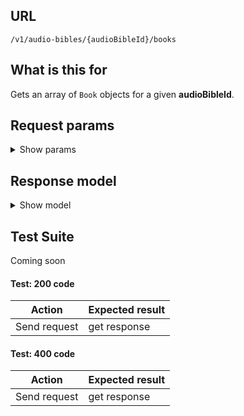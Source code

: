 ## URL

`/v1/audio-bibles/{audioBibleId}/books`

## What is this for

Gets an array of `Book` objects for a given **audioBibleId**.

## Request params

<details><summary>Show params</summary>

```TypeScript
{
  'include-chapters'?: boolean;
  'include-chapters-and-sections'?: boolean; // Doesn't work
}
```

</details>

## Response model

<details><summary>Show model</summary>

```TypeScript
{
  data: [
    {
      id: string;
      bibleId: string;
      abbreviation: string;
      name: string;
      nameLong: string;
      chapters?: [
        {
          id: string;
          bibleId: string;
          number: string;
          bookId: string;
          reference: string;
        },
      ];
    },
  ];
}
```

</details>

## Test Suite

Coming soon

#### Test: 200 code

| Action       | Expected result |
| ------------ | --------------- |
| Send request | get response    |

#### Test: 400 code

| Action       | Expected result |
| ------------ | --------------- |
| Send request | get response    |
